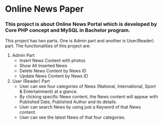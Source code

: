# Online News Paper
### This project is about Online News Portal which is developed by Core PHP concept and MySQL in Bachelor program.
This project has two parts. One is Admin part and another is User(Reader) part.
The functionalities of this project are:
1. Admin Part
	* Insert News Content with photos
    * Show All Inserted News
    * Delete News Content by News ID
    * Update News Content by News ID
1. User (Reader) Part
	* User can see four categories of News (National, International, Sport & Entertainment) at a glance.
    * By clicking specific News content, the News content will appear with Published Date, Published Author and its details.
    * User can search News by using just a Keyword of that News content.
    * User can see the latest News of that four categories.
